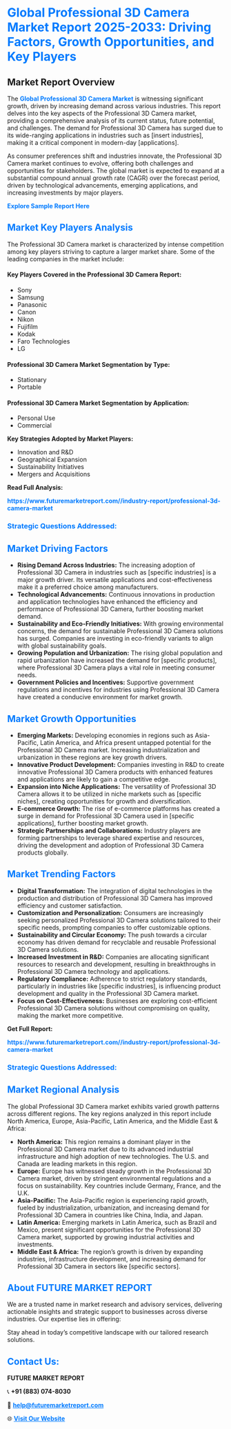 <h1 style="color: #007BFF;">Global Professional 3D Camera Market Report 2025-2033: Driving Factors, Growth Opportunities, and Key Players</h1>

<section id="overview">
<h2>Market Report Overview</h2>
<p>The <a href="https://www.futuremarketreport.com//industry-report/professional-3d-camera-market" style="color: #007BFF; text-decoration: none;"><strong>Global Professional 3D Camera Market</strong></a> is witnessing significant growth, driven by increasing demand across various industries. This report delves into the key aspects of the Professional 3D Camera market, providing a comprehensive analysis of its current status, future potential, and challenges. The demand for Professional 3D Camera has surged due to its wide-ranging applications in industries such as [insert industries], making it a critical component in modern-day [applications].</p>
<p>As consumer preferences shift and industries innovate, the Professional 3D Camera market continues to evolve, offering both challenges and opportunities for stakeholders. The global market is expected to expand at a substantial compound annual growth rate (CAGR) over the forecast period, driven by technological advancements, emerging applications, and increasing investments by major players.</p>
</section>

<section id="overview">
<p><a href="https://www.futuremarketreport.com//request-sample/reportId=59629" style="color: #007BFF; text-decoration: none;"><strong>Explore Sample Report Here</strong></a></p>
</section>

<section id="key-players">
<h2 style="color: #007BFF;">Market Key Players Analysis</h2>
<p>The Professional 3D Camera market is characterized by intense competition among key players striving to capture a larger market share. Some of the leading companies in the market include:</p>
<h4>Key Players Covered in the Professional 3D Camera Report:</h4>
<ul><li>Sony</li><li>Samsung</li><li>Panasonic</li><li>Canon</li><li>Nikon</li><li>Fujifilm</li><li>Kodak</li><li>Faro Technologies</li><li>LG</li></ul>
<h4>Professional 3D Camera Market Segmentation by Type:</h4>
<ul><li>Stationary</li><li>Portable</li></ul>

<h4>Professional 3D Camera Market Segmentation by Application:</h4>
<ul><li>Personal Use</li><li>Commercial</li></ul>
<p><strong>Key Strategies Adopted by Market Players:</strong></p>
<ul>
<li>Innovation and R&D</li>
<li>Geographical Expansion</li>
<li>Sustainability Initiatives</li>
<li>Mergers and Acquisitions</li>
</ul>
</section>

<section>
<p><strong>Read Full Analysis: </strong></p><a href="https://www.futuremarketreport.com//industry-report/professional-3d-camera-market" style="color: #007BFF; text-decoration: none;"><strong>https://www.futuremarketreport.com//industry-report/professional-3d-camera-market</strong></a>
<h3 style="color: #007BFF;">Strategic Questions Addressed:</h3>
</section>

<section id="driving-factors">
<h2 style="color: #007BFF;">Market Driving Factors</h2>
<ul>
<li><strong>Rising Demand Across Industries:</strong> The increasing adoption of Professional 3D Camera in industries such as [specific industries] is a major growth driver. Its versatile applications and cost-effectiveness make it a preferred choice among manufacturers.</li>
<li><strong>Technological Advancements:</strong> Continuous innovations in production and application technologies have enhanced the efficiency and performance of Professional 3D Camera, further boosting market demand.</li>
<li><strong>Sustainability and Eco-Friendly Initiatives:</strong> With growing environmental concerns, the demand for sustainable Professional 3D Camera solutions has surged. Companies are investing in eco-friendly variants to align with global sustainability goals.</li>
<li><strong>Growing Population and Urbanization:</strong> The rising global population and rapid urbanization have increased the demand for [specific products], where Professional 3D Camera plays a vital role in meeting consumer needs.</li>
<li><strong>Government Policies and Incentives:</strong> Supportive government regulations and incentives for industries using Professional 3D Camera have created a conducive environment for market growth.</li>
</ul>
</section>

<section id="growth-opportunities">
<h2 style="color: #007BFF;">Market Growth Opportunities</h2>
<ul>
<li><strong>Emerging Markets:</strong> Developing economies in regions such as Asia-Pacific, Latin America, and Africa present untapped potential for the Professional 3D Camera market. Increasing industrialization and urbanization in these regions are key growth drivers.</li>
<li><strong>Innovative Product Development:</strong> Companies investing in R&D to create innovative Professional 3D Camera products with enhanced features and applications are likely to gain a competitive edge.</li>
<li><strong>Expansion into Niche Applications:</strong> The versatility of Professional 3D Camera allows it to be utilized in niche markets such as [specific niches], creating opportunities for growth and diversification.</li>
<li><strong>E-commerce Growth:</strong> The rise of e-commerce platforms has created a surge in demand for Professional 3D Camera used in [specific applications], further boosting market growth.</li>
<li><strong>Strategic Partnerships and Collaborations:</strong> Industry players are forming partnerships to leverage shared expertise and resources, driving the development and adoption of Professional 3D Camera products globally.</li>
</ul>
</section>

<section id="trending-factors">
<h2 style="color: #007BFF;">Market Trending Factors</h2>
<ul>
<li><strong>Digital Transformation:</strong> The integration of digital technologies in the production and distribution of Professional 3D Camera has improved efficiency and customer satisfaction.</li>
<li><strong>Customization and Personalization:</strong> Consumers are increasingly seeking personalized Professional 3D Camera solutions tailored to their specific needs, prompting companies to offer customizable options.</li>
<li><strong>Sustainability and Circular Economy:</strong> The push towards a circular economy has driven demand for recyclable and reusable Professional 3D Camera solutions.</li>
<li><strong>Increased Investment in R&D:</strong> Companies are allocating significant resources to research and development, resulting in breakthroughs in Professional 3D Camera technology and applications.</li>
<li><strong>Regulatory Compliance:</strong> Adherence to strict regulatory standards, particularly in industries like [specific industries], is influencing product development and quality in the Professional 3D Camera market.</li>
<li><strong>Focus on Cost-Effectiveness:</strong> Businesses are exploring cost-efficient Professional 3D Camera solutions without compromising on quality, making the market more competitive.</li>
</ul>
</section>

<section>
<p><strong>Get Full Report: </strong></p><a href="https://www.futuremarketreport.com//industry-report/professional-3d-camera-market" style="color: #007BFF; text-decoration: none;"><strong>https://www.futuremarketreport.com//industry-report/professional-3d-camera-market</strong></a>
<h3 style="color: #007BFF;">Strategic Questions Addressed:</h3>
</section>


<section id="regional-analysis">
<h2 style="color: #007BFF;">Market Regional Analysis</h2>
<p>The global Professional 3D Camera market exhibits varied growth patterns across different regions. The key regions analyzed in this report include North America, Europe, Asia-Pacific, Latin America, and the Middle East & Africa:</p>
<ul>
<li><strong>North America:</strong> This region remains a dominant player in the Professional 3D Camera market due to its advanced industrial infrastructure and high adoption of new technologies. The U.S. and Canada are leading markets in this region.</li>
<li><strong>Europe:</strong> Europe has witnessed steady growth in the Professional 3D Camera market, driven by stringent environmental regulations and a focus on sustainability. Key countries include Germany, France, and the U.K.</li>
<li><strong>Asia-Pacific:</strong> The Asia-Pacific region is experiencing rapid growth, fueled by industrialization, urbanization, and increasing demand for Professional 3D Camera in countries like China, India, and Japan.</li>
<li><strong>Latin America:</strong> Emerging markets in Latin America, such as Brazil and Mexico, present significant opportunities for the Professional 3D Camera market, supported by growing industrial activities and investments.</li>
<li><strong>Middle East & Africa:</strong> The region’s growth is driven by expanding industries, infrastructure development, and increasing demand for Professional 3D Camera in sectors like [specific sectors].</li>
</ul>
</section>

<footer>
<h2 style="color: #007BFF;">About FUTURE MARKET REPORT</h2>
<p>We are a trusted name in market research and advisory services, delivering actionable insights and strategic support to businesses across diverse industries. Our expertise lies in offering:</p>

<p>Stay ahead in today’s competitive landscape with our tailored research solutions.</p>

<h2 style="color: #007BFF;">Contact Us:</h2>
<p><strong>FUTURE MARKET REPORT</strong></p>
<p>📞 <strong>+91 (883) 074-8030</strong></p>
<p>📧 <strong><a href="mailto:help@futuremarketreport.com" style="color: #007BFF;">help@futuremarketreport.com</a></strong></p>
<p>🌐 <strong><a href="https://www.futuremarketreport.com/" style="color: #007BFF;">Visit Our Website</a></strong></p>
</footer>